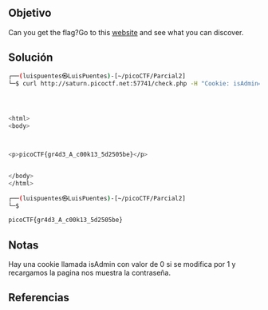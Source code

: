 ## Objetivo 
Can you get the flag?Go to this [website](http://saturn.picoctf.net:57741/) and see what you can discover.

## Solución
```bash
┌──(luispuentes㉿LuisPuentes)-[~/picoCTF/Parcial2]
└─$ curl http://saturn.picoctf.net:57741/check.php -H "Cookie: isAdmin=1"




<html>
<body>



<p>picoCTF{gr4d3_A_c00k13_5d2505be}</p>


</body>
</html>
                                                                                                                            
┌──(luispuentes㉿LuisPuentes)-[~/picoCTF/Parcial2]
└─$ 

picoCTF{gr4d3_A_c00k13_5d2505be}
```
## Notas
Hay una cookie llamada isAdmin con valor de 0 si se modifica por 1 y recargamos la pagina nos muestra la contraseña.

## Referencias
